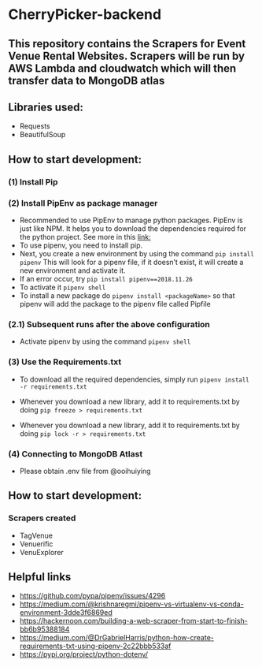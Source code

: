 # CherryPicker-backend

## This repository contains the Scrapers for Event Venue Rental Websites. Scrapers will be run by AWS Lambda and cloudwatch which will then transfer data to MongoDB atlas

## Libraries used:
* Requests
* BeautifulSoup 

## How to start development:

### (1) Install Pip

### (2) Install PipEnv as package manager
* Recommended to use PipEnv to manage python packages. PipEnv is just like NPM. It helps you to download the dependencies required for the python project. See more in this [link:](https://medium.com/@krishnaregmi/pipenv-vs-virtualenv-vs-conda-environment-3dde3f6869ed)
* To use pipenv, you need to install pip.
* Next, you create a new environment by using the command `pip install pipenv` This will look for a pipenv file, if it doesn’t exist, it will create a new environment and activate it.
* If an error occur, try `pip install pipenv==2018.11.26`
* To activate it `pipenv shell`
* To install a new package do `pipenv install <packageName>` so that pipenv will add the package to the pipenv file called Pipfile

### (2.1) Subsequent runs after the above configuration
* Activate pipenv by using the command  `pipenv shell`

### (3) Use the Requirements.txt
* To download all the required dependencies, simply run `pipenv install -r requirements.txt`
* Whenever you download a new library, add it to requirements.txt by doing `pip freeze > requirements.txt`

* Whenever you download a new library, add it to requirements.txt by doing `pip lock -r > requirements.txt`

### (4) Connecting to MongoDB Atlast
* Please obtain .env file from @ooihuiying 

## How to start development:
### Scrapers created
* TagVenue
* Venuerific
* VenuExplorer

## Helpful links
* https://github.com/pypa/pipenv/issues/4296
* https://medium.com/@krishnaregmi/pipenv-vs-virtualenv-vs-conda-environment-3dde3f6869ed
* https://hackernoon.com/building-a-web-scraper-from-start-to-finish-bb6b95388184
* https://medium.com/@DrGabrielHarris/python-how-create-requirements-txt-using-pipenv-2c22bbb533af
* https://pypi.org/project/python-dotenv/
